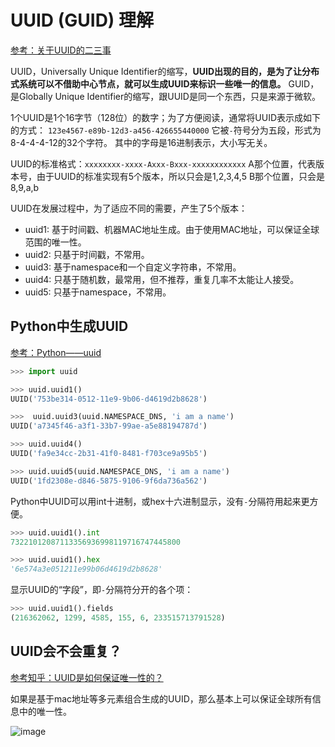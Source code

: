 # UUID (GUID) 理解

[参考：关于UUID的二三事](https://www.jianshu.com/p/d77f3ef0868a)

UUID，Universally Unique Identifier的缩写，**UUID出现的目的，是为了让分布式系统可以不借助中心节点，就可以生成UUID来标识一些唯一的信息。**
GUID，是Globally Unique Identifier的缩写，跟UUID是同一个东西，只是来源于微软。

1个UUID是1个16字节（128位）的数字；为了方便阅读，通常将UUID表示成如下的方式：
`123e4567-e89b-12d3-a456-426655440000`
它被`-`符号分为五段，形式为8-4-4-4-12的32个字符。
其中的字母是16进制表示，大小写无关。


UUID的标准格式：`xxxxxxxx-xxxx-Axxx-Bxxx-xxxxxxxxxxxx`
A那个位置，代表版本号，由于UUID的标准实现有5个版本，所以只会是1,2,3,4,5
B那个位置，只会是8,9,a,b

UUID在发展过程中，为了适应不同的需要，产生了5个版本：
- uuid1: 基于时间戳、机器MAC地址生成。由于使用MAC地址，可以保证全球范围的唯一性。
- uuid2: 只基于时间戳，不常用。
- uuid3: 基于namespace和一个自定义字符串，不常用。
- uuid4: 只基于随机数，最常用，但不推荐，重复几率不太能让人接受。
- uuid5: 只基于namespace，不常用。


## Python中生成UUID

[参考：Python——uuid](https://www.cnblogs.com/Security-Darren/p/4252868.html)

```py
>>> import uuid

>>> uuid.uuid1()
UUID('753be314-0512-11e9-9b06-d4619d2b8628')

>>>  uuid.uuid3(uuid.NAMESPACE_DNS, 'i am a name')
UUID('a7345f46-a3f1-33b7-99ae-a5e88194787d')

>>> uuid.uuid4()
UUID('fa9e34cc-2b31-41f0-8481-f703ce9a95b5')

>>> uuid.uuid5(uuid.NAMESPACE_DNS, 'i am a name')
UUID('1fd2308e-d846-5875-9106-9f6da736a562')

```

Python中UUID可以用int十进制，或hex十六进制显示，没有`-`分隔符用起来更方便。
```py
>>> uuid.uuid1().int
73221012087113356936998119716747445800

>>> uuid.uuid1().hex
'6e574a3e051211e99b06d4619d2b8628'
```

显示UUID的“字段”，即`-`分隔符分开的各个项：
```py
>>> uuid.uuid1().fields
(216362062, 1299, 4585, 155, 6, 233515713791528)
```


## UUID会不会重复？

[参考知乎：UUID是如何保证唯一性的？](https://www.zhihu.com/question/34876910)

如果是基于mac地址等多元素组合生成的UUID，那么基本上可以保证全球所有信息中的唯一性。

![image](https://user-images.githubusercontent.com/14041622/50355601-3687b580-058a-11e9-86e3-1624187b3ce6.png)

